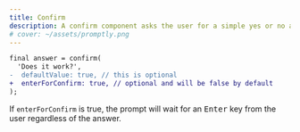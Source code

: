 ```yaml
---
title: Confirm
description: A confirm component asks the user for a simple yes or no and will return a boolean accordingly.
# cover: ~/assets/promptly.png
---
```



```diff lang="dart" title="Change Value"
final answer = confirm(
  'Does it work?',
-  defaultValue: true, // this is optional
+  enterForConfirm: true, // optional and will be false by default
);
```

If `enterForConfirm` is true, the prompt will wait for an <kbd>Enter</kbd> key from the user regardless of the answer.
